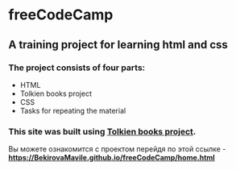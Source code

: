 # freeCodeCamp

## A training project for learning html and css

### The project consists of four parts:

- HTML
- Tolkien books project
- СSS
- Tasks for repeating the material

### This site was built using [Tolkien books project](http://127.0.0.1:5501/Project/home.html).

Вы можете ознакомится с проектом перейдя по этой ссылке - <strong>https://BekirovaMavile.github.io/freeCodeCamp/home.html</strong>

